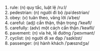 1. rule: (n) quy tắc, luật lệ /ruːl/
2. pedestrian: (n) người đi bộ /pəˈdestriən/
3. obey: (v) tuân theo, vâng lời /əˈbeɪ/
4. careful: (adj) cẩn thận, thận trọng /ˈkeəfl/
5. carefully: (adv) một cách cẩn thận /ˈkeəfli/
6. pavement: (n) vỉa hè, lề đường /ˈpeɪvmənt/
7. cyclist: (n) người đi xe đạp /ˈsaɪklɪst/
8. passenger: (n) hành khách /ˈpæsɪndʒə/